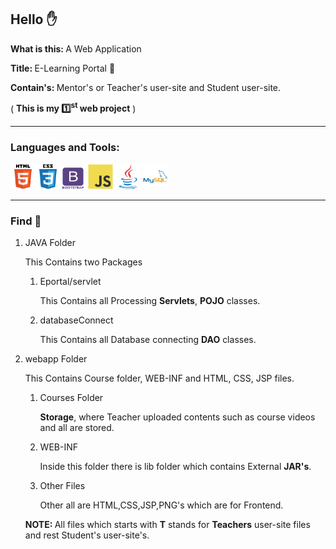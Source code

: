 <h2>Hello ✋</h2>
<p><strong>What is this: </strong>A Web Application</p>
<p><strong>Title: </strong>E-Learning Portal &#128214</p>
<p><strong>Contain's: </strong>Mentor's or Teacher's user-site and Student user-site.</p>
<p>( <strong>This is my 1️⃣<sup>st</sup> web project</strong> )</p>

<hr>

<h3>Languages and Tools: </h3>

<p>
    <img src="https://raw.githubusercontent.com/devicons/devicon/master/icons/html5/html5-original-wordmark.svg" alt="html5" width="40" height="40"/><img src="https://raw.githubusercontent.com/devicons/devicon/master/icons/css3/css3-original-wordmark.svg" alt="css3" width="40" height="40"/><img src="https://raw.githubusercontent.com/devicons/devicon/master/icons/bootstrap/bootstrap-plain-wordmark.svg" alt="bootstrap" width="40" height="35"/>
    <img src="https://raw.githubusercontent.com/devicons/devicon/master/icons/javascript/javascript-original.svg" alt="javascript" width="40" height="40"/>
    <img src="https://raw.githubusercontent.com/devicons/devicon/master/icons/java/java-original.svg" alt="java" width="40" height="40"/>
    <img src="https://raw.githubusercontent.com/devicons/devicon/master/icons/mysql/mysql-original-wordmark.svg" alt="mysql" width="40" height="40"/>
</p>

<hr>

<h3>Find 📄</h3>

<ol>
    <li>JAVA Folder</li>
    <p>This Contains two Packages</p>
        <ol>
            <li>Eportal/servlet</li>
            <p>This Contains all Processing <strong>Servlets</strong>, <strong>POJO</strong> classes. </p>
            <li>databaseConnect</li>
            <p>This Contains all Database connecting <strong>DAO</strong> classes. </p>
        </ol>
    <li>webapp Folder</li>
    <p>This Contains Course folder, WEB-INF and HTML, CSS, JSP files.</p>
        <ol>
            <li>Courses Folder</li>
            <p><strong>Storage</strong>, where Teacher uploaded contents such as course videos and all are stored.</p>
            <li>WEB-INF</li>
            <p>Inside this folder there is lib folder which contains External <strong>JAR's</strong>.</p>
             <li>Other Files</li>
            <p>Other all are HTML,CSS,JSP,PNG's which are for Frontend.</p>
        </ol>
        <p><strong>NOTE: </strong>All files which starts with <b>T</b> stands for <b>Teachers</b> user-site files and rest Student's user-site's.</p>
</ol>